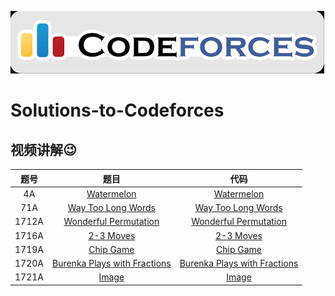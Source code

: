 [![MasterHead](imgs/codeforces.png)](https://github.com/theRunCom/Solutions-to-Codeforces)

# Solutions-to-Codeforces

## 视频讲解:wink:


| 题号  | 题目 | 代码 |
|:---:|:---:|:---:|
| 4A   | [Watermelon](https://codeforces.com/problemset/problem/4/A) | [Watermelon](solutions/4A.cpp) | 
| 71A  | [Way Too Long Words](https://codeforces.com/problemset/problem/71/A) | [Way Too Long Words](solutions/71A.cpp) |
| 1712A | [Wonderful Permutation](https://codeforces.com/problemset/problem/1712/A) | [Wonderful Permutation](solutions/1712A.cpp) |
| 1716A | [2-3 Moves](https://codeforces.com/problemset/problem/1716/A) | [2-3 Moves](solutions/1716A.cpp) |
| 1719A | [Chip Game](https://codeforces.com/problemset/problem/1719/A) | [Chip Game](solutions/1719A.cpp) |
| 1720A | [Burenka Plays with Fractions](https://codeforces.com/problemset/problem/1720/A) | [Burenka Plays with Fractions](solutions/1720A.cpp) |
| 1721A | [Image](https://codeforces.com/problemset/problem/1721/A) | [Image](solutions/1721A.cpp) |
